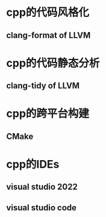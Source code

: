 # cpp的代码风格化

## clang-format of LLVM

# cpp的代码静态分析

## clang-tidy of LLVM

# cpp的跨平台构建

## CMake

# cpp的IDEs

## visual studio 2022


## visual studio code

